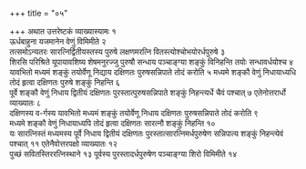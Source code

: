 +++
title = "०५"

+++
अथात उत्तरेष्टकं व्याख्यास्यामः १   
ऊर्धबाहुना
यजमानेन वेणुं विमिमीते २   
तत्समोऽन्यतरः सारत्निर्द्वितीयस्तस्य पुरुषे
लक्षणमरत्नि वितस्त्योश्चोभयोरर्धपुरुषे ३   
शिरसि परिश्रिते
यूपायावशिष्य शेषमनुरज्जु पुरुषौ सन्धाय पञ्चाङ्ग्या
शङ्कुं विनिहन्ति तयोः सन्धावर्धयोश्च ४   
यावभितो मध्यमं शङ्कुं
तयोर्वेणू निद्याय दक्षिणतः पुरुषसन्निपाते तोदं करोति ५
मध्यमे शङ्कौ वेणुं निधायाध्यधि तोदं हृत्वा दक्षिणतः पुरुषे
शङ्कुं निहन्ति ६   
पूर्वे शङ्कौ वेणुं निधाय द्वितीयं दक्षिणतः
पुरस्तात्पुरुषसन्निपाते शङ्कुं निहन्त्यर्धे चैवं पश्चात् ७
एतेनोत्तरार्धो व्याख्यातः ८   
दक्षिणस्य व-र्गस्य यावभितो मध्यमं
शङ्कुं तयोर्वेणू निधाय दक्षिणतः पुरुषसन्निपाते तोदं करोति ९   
मध्यमे
शङ्कौ वेणुं निधायाध्यपि तोदं हृत्वा दक्षिणतः सारत्नौ शङ्कुं
निहन्ति १०   
यः सारत्निस्तं मध्यमस्य पूर्वे निधाय द्वितीयं दक्षिणतः
पुरस्तात्सारत्निमर्धपुरुषेण सन्निपात्य शङ्कुं निहन्त्येवं पश्चात् ११
एतेनैवोत्तरपक्षो व्याख्यातः १२   
पुच्छं सवितस्तिररत्निस्थाने १३
पूर्वस्य पुरस्तादर्धपुरुषेण पञ्चाङ्ग्या शिरो विमिमीते १४   
